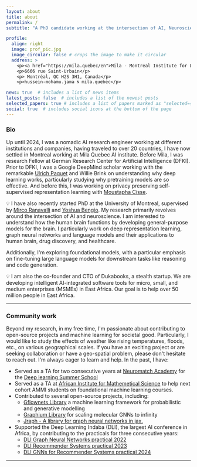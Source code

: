 ```yaml
---
layout: about
title: about
permalink: /
subtitle: "A PhD candidate working at the intersection of AI, Neuroscience, and drug discovery."

profile:
  align: right
  image: prof_pic.jpg
  image_circular: false # crops the image to make it circular
  address: >
    <p><a href="https://mila.quebec/en">Mila - Montreal Institute for Learning Algorithms</a></p>
    <p>6666 rue Saint-Urbain</p>
    <p> Montréal, QC H2S 3H1, Canada</p>
    <p>hussein-mohamu.jama 🌀 mila.quebec</p>

news: true  # includes a list of news items
latest_posts: false  # includes a list of the newest posts
selected_papers: true # includes a list of papers marked as "selected={true}"
social: true  # includes social icons at the bottom of the page
---
```


### Bio

Up until 2024, I was a nomadic AI research engineer working at different institutions and companies, having traveled to over 20 countries, I have now settled in Montreal working at Mila Quebec AI institute. Before Mila, I was research Fellow at German Research Center for Artificial Intelligence (DFKI). Prior to DFKI, I was a Google DeepMind scholar working with the remarkable [Ulrich Paquet](https://www.linkedin.com/in/ulrich-paquet-72b6055a/?originalSubdomain=uk) and Willie Brink on understanding why deep learning works, particularly studying why pretraining models are so effective. And before this, I was working on privacy preserving self-supervised representation learning with [Moustapha Cisse](https://nexteinstein.org/person/moustapha-cisse/). 

💡 I have also recently started PhD at the University of Montreal, supervised by [Mirco Ranavalli](https://mila.quebec/en/directory/mirco-ravanelli) and [Yoshua Bengio](https://mila.quebec/en/directory/yoshua-bengio). My research primarily revolves around the intersection of AI and neuroscience. I am interested to understand how the human brain functions by developing general-purpose models for the brain. I particularly work on deep representation learning, graph neural networks and language models and their applications to human brain, drug discovery, and healthcare. 

Additionally, I'm exploring foundational models, with a particular emphasis on fine-tuning large language models for downstream tasks like reasoning and code generation. 

💡 I am also the co-founder and CTO of Dukabooks, a stealth startup. We are developing intelligent AI-integrated software tools for micro, small, and medium enterprises (MSMEs) in East Africa. Our goal is to help over 50 million people in East Africa.

---

### Community work

Beyond my research, in my free time, I'm passionate about contributing to open-source projects and machine learning for societal good. Particularly, I would like to study the effects of weather like rising temperatures, floods, etc., on various geographical scales. If you have an exciting project or are seeking collaboration or have a geo-spatial problem, please don't hesitate to reach out. I'm always eager to learn and help. In the past, I have:

* Served as a TA for two consecutive years at [Neuromatch Academy](https://neuromatch.io/neuroscience/) for the [Deep learning Summer School](https://deeplearning.neuromatch.io/tutorials/intro.html) 
* Served as a TA at [African Institute for Mathemetical Science](https://nexteinstein.org/) to help next cohort AMMI students on foundational machine learning courses. 
* Contributed to several open-source projects, including:
  - [Gflownets Library](https://github.com/alexhernandezgarcia/gflownet) a machine learning framework for probabilistic and generative modelling
  - [Graphium Library](https://github.com/datamol-io/graphium) for scaling molecular GNNs to infinity
  - [Jraph - A library for graph neural networks in jax.](https://github.com/google-deepmind/jraph)
* Supported the Deep Learning Indaba (DLI), the largest AI conference in Africa, by contributing to the practicals for three consecutive years: 
  - [DLI Graph Neural Networks practical 2022](https://github.com/deep-learning-indaba/indaba-pracs-2022/blob/main/practicals/GNN_practical.ipynb)
  - [DLI Recommender Systems practical 2023](https://github.com/deep-learning-indaba/indaba-pracs-2023/blob/main/practicals/Recommender_Systems.ipynb)
  - [DLI GNNs for Recommender Systems practical 2024](https://github.com/deep-learning-indaba/indaba-pracs-2024/tree/main/practicals/Recommender_Systems)

---
